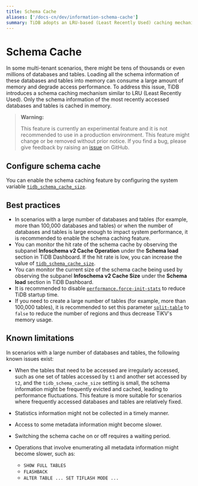 ```yaml
---
title: Schema Cache
aliases: ['/docs-cn/dev/information-schema-cache']
summary: TiDB adopts an LRU-based (Least Recently Used) caching mechanism for schema information, which significantly reduces memory usage and improves performance in scenarios with a large number of databases and tables.
---
```


# Schema Cache

In some multi-tenant scenarios, there might be tens of thousands or even millions of databases and tables. Loading all the schema information of these databases and tables into memory can consume a large amount of memory and degrade access performance. To address this issue, TiDB introduces a schema caching mechanism similar to LRU (Least Recently Used). Only the schema information of the most recently accessed databases and tables is cached in memory.

> **Warning:**
>
> This feature is currently an experimental feature and it is not recommended to use in a production environment. This feature might change or be removed without prior notice. If you find a bug, please give feedback by raising an [issue](https://github.com/pingcap/tidb/issues) on GitHub.

## Configure schema cache

You can enable the schema caching feature by configuring the system variable [`tidb_schema_cache_size`](/system-variables.md#tidb_schema_cache_size-new-in-v800).

## Best practices

- In scenarios with a large number of databases and tables (for example, more than 100,000 databases and tables) or when the number of databases and tables is large enough to impact system performance, it is recommended to enable the schema caching feature.
- You can monitor the hit rate of the schema cache by observing the subpanel **Infoschema v2 Cache Operation** under the **Schema load** section in TiDB Dashboard. If the hit rate is low, you can increase the value of [`tidb_schema_cache_size`](/system-variables.md#tidb_schema_cache_size-new-in-v800).
- You can monitor the current size of the schema cache being used by observing the subpanel **Infoschema v2 Cache Size** under the **Schema load** section in TiDB Dashboard.
- It is recommended to disable [`performance.force-init-stats`](/tidb-configuration-file.md#force-init-stats-new-in-v657-and-v710) to reduce TiDB startup time.
- If you need to create a large number of tables (for example, more than 100,000 tables), it is recommended to set this parameter [`split-table`](/tidb-configuration-file.md#split-table) to `false` to reduce the number of regions and thus decrease TiKV's memory usage.

## Known limitations

In scenarios with a large number of databases and tables, the following known issues exist:

- When the tables that need to be accessed are irregularly accessed, such as one set of tables accessed by `t1` and another set accessed by `t2`, and the `tidb_schema_cache_size` setting is small, the schema information might be frequently evicted and cached, leading to performance fluctuations. This feature is more suitable for scenarios where frequently accessed databases and tables are relatively fixed.
- Statistics information might not be collected in a timely manner.
- Access to some metadata information might become slower.
- Switching the schema cache on or off requires a waiting period.
- Operations that involve enumerating all metadata information might become slower, such as:

    - `SHOW FULL TABLES`
    - `FLASHBACK`
    - `ALTER TABLE ... SET TIFLASH MODE ...`
